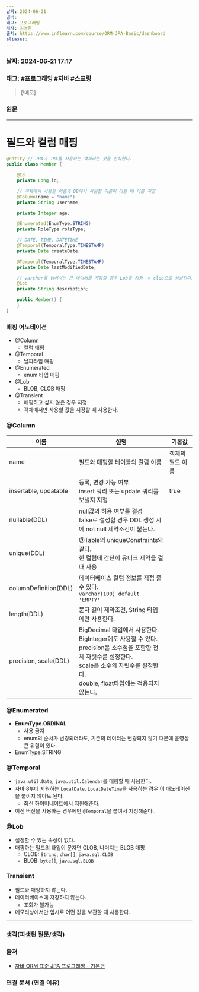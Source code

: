```yaml
---
날짜: 2024-06-21
넘버: 
태그: 프로그래밍
저자: 김영한
출처: https://www.inflearn.com/course/ORM-JPA-Basic/dashboard
aliases:
---
```

### 날짜:  2024-06-21 17:17

### 태그: #프로그래밍 #자바 #스프링

>[!메모]
>

### 원문
---
# 필드와 컬럼 매핑
```java
@Entity // JPA가 JPA를 사용하는 객체라는 것을 인식한다.
public class Member {

    @Id
    private Long id;

    // 객체에서 사용할 이름과 DB에서 사용할 이름이 다를 떄 이름 지정
    @Column(name = "name")
    private String username;

    private Integer age;

    @Enumerated(EnumType.STRING)
    private RoleType roleType;

    // DATE, TIME, DATETIME
    @Temporal(TemporalType.TIMESTAMP)
    private Date createDate;

    @Temporal(TemporalType.TIMESTAMP)
    private Date lastModifiedDate;

    // varchar를 넘어서는 큰 데이터를 저장할 경우 Lob을 지정 -> clob으로 생성된다.
    @Lob
    private String description;

    public Member() {
    }
}
```
### 매핑 어노테이션
- @Column
	- 컬럼 매핑
- @Temporal
	- 날짜타입 매핑
- @Enumerated
	- enum 타입 매핑
- @Lob
	- BLOB, CLOB 매핑
- @Transient
	- 매핑하고 싶지 않은 경우 지정
	- 객체에서만 사용할 값을 지정할 때 사용한다.
### @Column


| 이름                    | 설명                                                                                                                                           | 기본값       |
| --------------------- | -------------------------------------------------------------------------------------------------------------------------------------------- | --------- |
| name                  | 필드와 매핑할 테이블의 컬럼 이름                                                                                                                           | 객체의 필드 이름 |
| insertable, updatable | 등록, 변경 가능 여부<br>insert 쿼리 또는 update 쿼리를 보낼지 지정                                                                                               | true      |
| nullable(DDL)         | null값의 허용 여부를 결정<br>false로 설정할 경우 DDL 생성 시에 not null 제약조건이 붙는다.                                                                              |           |
| unique(DDL)           | @Table의 uniqueConstraints와 같다.<br>한 컬럼에 간단히 유니크 제약을 걸 때 사용                                                                                   |           |
| columnDefinition(DDL) | 데이터베이스 컬럼 정보를 직접 줄 수 있다.<br>`varchar(100) default 'EMPTY'`                                                                                   |           |
| length(DDL)           | 문자 길이 제약조건, String 타입에만 사용한다.                                                                                                                |           |
| precision, scale(DDL) | BigDecimal 타입에서 사용한다.<br>BigInteger에도 사용할 수 있다.<br>precision은 소수점을 포함한 전체 자릿수를 설정한다.<br>scale은 소수의 자릿수를 설정한다.<br>double, float타입에는 적용되지 않는다. |           |
### @Enumerated
- **EnumType.ORDINAL**
	- 사용 금지
	- enum의 순서가 변경되더라도, 기존의 데이터는 변경되지 않기 때문에 운영상 큰 위험이 있다.
- EnumType.STRING
### @Temporal
- `java.util.Date`, `java.util.Calendar`를 매핑할 때 사용한다.
- 자바 8부터 지원하는 `LocalDate`, `LocalDateTime`을 사용하는 경우 이 애노테이션을 붙이지 않아도 된다.
	- 최신 하이버네이트에서 지원해준다.
- 이전 버전을 사용하는 경우에만 `@Temporal`을 붙여서 지정해준다.
### @Lob
- 설정할 수 있는 속성이 없다.
- 매핑하는 필드의 타입이 문자면 CLOB, 나머지는 BLOB 매핑
	- CLOB: `String`, `char[]`, `java.sql.CLOB`
	- BLOB: `byte[]`, `java.sql.BLOB`
### Transient
- 필드와 매핑하지 않는다.
-  데이터베이스에 저장하지 않는다.
	- 조회가 불가능
- 메모리상에서만 임시로 어떤 값을 보관할 때 사용한다.

---
### 생각(파생된 질문/생각)

### 출처
- [자바 ORM 표준 JPA 프로그래밍 - 기본편](https://www.inflearn.com/course/ORM-JPA-Basic/dashboard)

### 연결 문서 (연결 이유)
